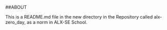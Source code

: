 ##ABOUT <br />

This is a README.md file in the new directory in the Repository called alx-zero_day, as a norm in ALX-SE School.